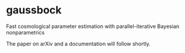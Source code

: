 # gaussbock
Fast cosmological parameter estimation with parallel-iterative Bayesian nonparametrics

The paper on arXiv and a documentation will follow shortly.
